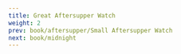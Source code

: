 ```yaml
---
title: Great Aftersupper Watch
weight: 2
prev: book/aftersupper/Small Aftersupper Watch
next: book/midnight
---
```

